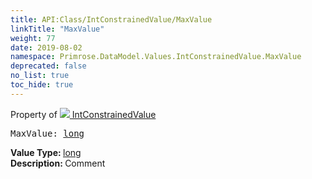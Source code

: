 ```yaml
---
title: API:Class/IntConstrainedValue/MaxValue
linkTitle: "MaxValue"
weight: 77
date: 2019-08-02
namespace: Primrose.DataModel.Values.IntConstrainedValue.MaxValue
deprecated: false
no_list: true
toc_hide: true
---
```

Property of <a href="/docs/api-reference/Class/IntConstrainedValue"><img src="/icons/silk/value.png"/>&nbsp;IntConstrainedValue</a>
<pre class="method-declaration">
MaxValue: <a class="type" href="/docs/api-reference/System/Primitives#int64">long</a></pre>
<b>Value Type: </b>
<a class="type" href="/docs/api-reference/System/Primitives#int64">long</a>
<br/>
<b>Description: </b>
Comment

